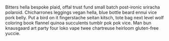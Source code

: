 Bitters hella bespoke plaid, offal trust fund small batch post-ironic sriracha polaroid. Chicharrones leggings vegan hella, blue bottle beard ennui vice pork belly. Put a bird on it fingerstache seitan kitsch, tote bag next level wolf coloring book flannel quinoa succulents tumblr pok pok vice. Man bun knausgaard art party four loko vape twee chartreuse heirloom gluten-free yuccie.